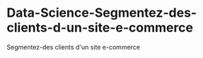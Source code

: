 # Data-Science-Segmentez-des-clients-d-un-site-e-commerce
Segmentez-des clients d'un site e-commerce
